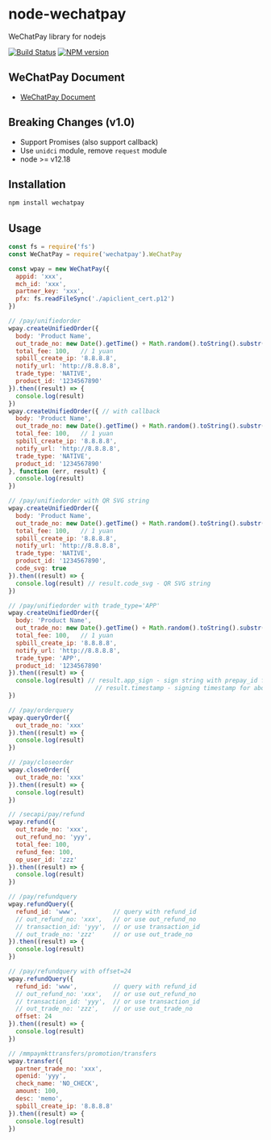 # node-wechatpay

WeChatPay library for nodejs

[![Build Status](https://travis-ci.org/flitto/wechatpay.svg?branch=master)](https://travis-ci.org/flitto/wechatpay)
<span class="badge-npmversion"><a href="https://npmjs.org/package/wechatpay" title="View this project on NPM"><img src="https://img.shields.io/npm/v/wechatpay.svg" alt="NPM version" /></a></span>


## WeChatPay Document

* [WeChatPay Document](https://pay.weixin.qq.com/wiki/doc/api/native.php?chapter=9_1)


## Breaking Changes (v1.0)

* Support Promises (also support callback)
* Use `unidci` module, remove `request` module
* node >= v12.18

## Installation

```sh
npm install wechatpay
```

## Usage

```javascript
const fs = require('fs')
const WeChatPay = require('wechatpay').WeChatPay

const wpay = new WeChatPay({
  appid: 'xxx',
  mch_id: 'xxx',
  partner_key: 'xxx',
  pfx: fs.readFileSync('./apiclient_cert.p12')
})

// /pay/unifiedorder
wpay.createUnifiedOrder({
  body: 'Product Name',
  out_trade_no: new Date().getTime() + Math.random().toString().substr(2, 6),
  total_fee: 100,   // 1 yuan
  spbill_create_ip: '8.8.8.8',
  notify_url: 'http://8.8.8.8',
  trade_type: 'NATIVE',
  product_id: '1234567890'
}).then((result) => {
  console.log(result)
})
wpay.createUnifiedOrder({ // with callback
  body: 'Product Name',
  out_trade_no: new Date().getTime() + Math.random().toString().substr(2, 6),
  total_fee: 100,   // 1 yuan
  spbill_create_ip: '8.8.8.8',
  notify_url: 'http://8.8.8.8',
  trade_type: 'NATIVE',
  product_id: '1234567890'
}, function (err, result) {
  console.log(result)
})

// /pay/unifiedorder with QR SVG string
wpay.createUnifiedOrder({
  body: 'Product Name',
  out_trade_no: new Date().getTime() + Math.random().toString().substr(2, 6),
  total_fee: 100,   // 1 yuan
  spbill_create_ip: '8.8.8.8',
  notify_url: 'http://8.8.8.8',
  trade_type: 'NATIVE',
  product_id: '1234567890',
  code_svg: true
}).then((result) => {
  console.log(result) // result.code_svg - QR SVG string
})

// /pay/unifiedorder with trade_type='APP'
wpay.createUnifiedOrder({
  body: 'Product Name',
  out_trade_no: new Date().getTime() + Math.random().toString().substr(2, 6),
  total_fee: 100,   // 1 yuan
  spbill_create_ip: '8.8.8.8',
  notify_url: 'http://8.8.8.8',
  trade_type: 'APP',
  product_id: '1234567890'
}).then((result) => {
  console.log(result) // result.app_sign - sign string with prepay_id for WeChat App
                        // result.timestamp - signing timestamp for above app_sign
})

// /pay/orderquery
wpay.queryOrder({
  out_trade_no: 'xxx'
}).then((result) => {
  console.log(result)
})

// /pay/closeorder
wpay.closeOrder({
  out_trade_no: 'xxx'
}).then((result) => {
  console.log(result)
})

// /secapi/pay/refund
wpay.refund({
  out_trade_no: 'xxx',
  out_refund_no: 'yyy',
  total_fee: 100,
  refund_fee: 100,
  op_user_id: 'zzz'
}).then((result) => {
  console.log(result)
})

// /pay/refundquery
wpay.refundQuery({
  refund_id: 'www',          // query with refund_id
  // out_refund_no: 'xxx',   // or use out_refund_no
  // transaction_id: 'yyy',  // or use transaction_id
  // out_trade_no: 'zzz'     // or use out_trade_no
}).then((result) => {
  console.log(result)
})

// /pay/refundquery with offset=24
wpay.refundQuery({
  refund_id: 'www',          // query with refund_id
  // out_refund_no: 'xxx',   // or use out_refund_no
  // transaction_id: 'yyy',  // or use transaction_id
  // out_trade_no: 'zzz',    // or use out_trade_no
  offset: 24
}).then((result) => {
  console.log(result)
})

// /mmpaymkttransfers/promotion/transfers
wpay.transfer({
  partner_trade_no: 'xxx',
  openid: 'yyy',
  check_name: 'NO_CHECK',
  amount: 100,
  desc: 'memo',
  spbill_create_ip: '8.8.8.8'
}).then((result) => {
  console.log(result)
})
```
